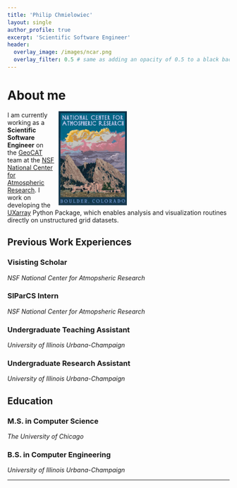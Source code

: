 ```yaml
---
title: 'Philip Chmielowiec'
layout: single
author_profile: true
excerpt: 'Scientific Software Engineer'
header:
  overlay_image: /images/ncar.png
  overlay_filter: 0.5 # same as adding an opacity of 0.5 to a black background
---
```


# About me

<div style="float: right; margin-left: 10px;">
  <img src="/images/ncar_lab.png" alt="NCAR Lab" width="40%">
</div>

<p>
  I am currently working as a <strong>Scientific Software Engineer</strong> on the <a href="https://geocat.ucar.edu/">GeoCAT</a> team at the <a href="https://ncar.ucar.edu/">NSF National Center for Atmospheric Research</a>. I work on 
  developing the <a href="https://github.com/UXARRAY/uxarray">UXarray</a> Python Package, which enables analysis and visualization routines directly on unstructured grid datasets. 

</p>





## Previous Work Experiences

### Visisting Scholar
_NSF National Center for Atmopsheric Research_

### SIParCS Intern
_NSF National Center for Atmopsheric Research_

### Undergraduate Teaching Assistant
_University of Illinois Urbana-Champaign_

### Undergraduate Research Assistant
_University of Illinois Urbana-Champaign_



## Education

### M.S. in Computer Science
_The University of Chicago_

### B.S. in Computer Engineering
_University of Illinois Urbana-Champaign_

---

